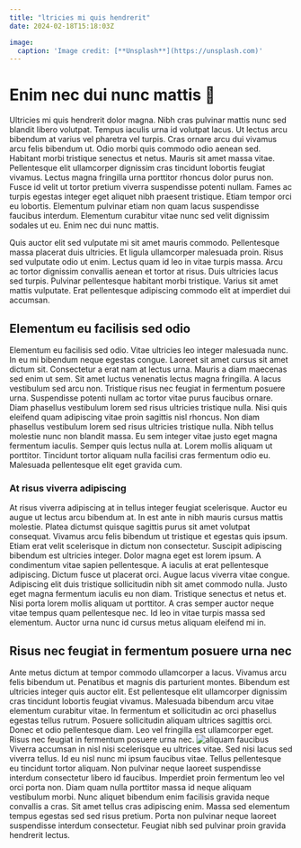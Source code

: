 ```yaml
---
title: "ltricies mi quis hendrerit"
date: 2024-02-18T15:18:03Z

image:
  caption: 'Image credit: [**Unsplash**](https://unsplash.com)'
---
```

# Enim nec dui nunc mattis 👥
Ultricies mi quis hendrerit dolor magna. Nibh cras pulvinar mattis nunc sed blandit libero volutpat. Tempus iaculis urna id volutpat lacus. Ut lectus arcu bibendum at varius vel pharetra vel turpis. Cras ornare arcu dui vivamus arcu felis bibendum ut. Odio morbi quis commodo odio aenean sed. Habitant morbi tristique senectus et netus. Mauris sit amet massa vitae. Pellentesque elit ullamcorper dignissim cras tincidunt lobortis feugiat vivamus. Lectus magna fringilla urna porttitor rhoncus dolor purus non. Fusce id velit ut tortor pretium viverra suspendisse potenti nullam. Fames ac turpis egestas integer eget aliquet nibh praesent tristique. Etiam tempor orci eu lobortis. Elementum pulvinar etiam non quam lacus suspendisse faucibus interdum. Elementum curabitur vitae nunc sed velit dignissim sodales ut eu. Enim nec dui nunc mattis.

Quis auctor elit sed vulputate mi sit amet mauris commodo. Pellentesque massa placerat duis ultricies. Et ligula ullamcorper malesuada proin. Risus sed vulputate odio ut enim. Lectus quam id leo in vitae turpis massa. Arcu ac tortor dignissim convallis aenean et tortor at risus. Duis ultricies lacus sed turpis. Pulvinar pellentesque habitant morbi tristique. Varius sit amet mattis vulputate. Erat pellentesque adipiscing commodo elit at imperdiet dui accumsan.
## Elementum eu facilisis sed odio
Elementum eu facilisis sed odio. Vitae ultricies leo integer malesuada nunc. In eu mi bibendum neque egestas congue. Laoreet sit amet cursus sit amet dictum sit. Consectetur a erat nam at lectus urna. Mauris a diam maecenas sed enim ut sem. Sit amet luctus venenatis lectus magna fringilla. A lacus vestibulum sed arcu non. Tristique risus nec feugiat in fermentum posuere urna. Suspendisse potenti nullam ac tortor vitae purus faucibus ornare. Diam phasellus vestibulum lorem sed risus ultricies tristique nulla. Nisi quis eleifend quam adipiscing vitae proin sagittis nisl rhoncus. Non diam phasellus vestibulum lorem sed risus ultricies tristique nulla. Nibh tellus molestie nunc non blandit massa. Eu sem integer vitae justo eget magna fermentum iaculis. Semper quis lectus nulla at. Lorem mollis aliquam ut porttitor. Tincidunt tortor aliquam nulla facilisi cras fermentum odio eu. Malesuada pellentesque elit eget gravida cum.
### At risus viverra adipiscing
At risus viverra adipiscing at in tellus integer feugiat scelerisque. Auctor eu augue ut lectus arcu bibendum at. In est ante in nibh mauris cursus mattis molestie. Platea dictumst quisque sagittis purus sit amet volutpat consequat. Vivamus arcu felis bibendum ut tristique et egestas quis ipsum. Etiam erat velit scelerisque in dictum non consectetur. Suscipit adipiscing bibendum est ultricies integer. Dolor magna eget est lorem ipsum. A condimentum vitae sapien pellentesque. A iaculis at erat pellentesque adipiscing. Dictum fusce ut placerat orci. Augue lacus viverra vitae congue. Adipiscing elit duis tristique sollicitudin nibh sit amet commodo nulla. Justo eget magna fermentum iaculis eu non diam. Tristique senectus et netus et. Nisi porta lorem mollis aliquam ut porttitor. A cras semper auctor neque vitae tempus quam pellentesque nec. Id leo in vitae turpis massa sed elementum. Auctor urna nunc id cursus metus aliquam eleifend mi in.
##  Risus nec feugiat in fermentum posuere urna nec
Ante metus dictum at tempor commodo ullamcorper a lacus. Vivamus arcu felis bibendum ut. Penatibus et magnis dis parturient montes. Bibendum est ultricies integer quis auctor elit. Est pellentesque elit ullamcorper dignissim cras tincidunt lobortis feugiat vivamus. Malesuada bibendum arcu vitae elementum curabitur vitae. In fermentum et sollicitudin ac orci phasellus egestas tellus rutrum. Posuere sollicitudin aliquam ultrices sagittis orci. Donec et odio pellentesque diam. Leo vel fringilla est ullamcorper eget. Risus nec feugiat in fermentum posuere urna nec.
![aliquam faucibus](retro.jpg "consectetur lorem donec")
Viverra accumsan in nisl nisi scelerisque eu ultrices vitae. Sed nisi lacus sed viverra tellus. Id eu nisl nunc mi ipsum faucibus vitae. Tellus pellentesque eu tincidunt tortor aliquam. Non pulvinar neque laoreet suspendisse interdum consectetur libero id faucibus. Imperdiet proin fermentum leo vel orci porta non. Diam quam nulla porttitor massa id neque aliquam vestibulum morbi. Nunc aliquet bibendum enim facilisis gravida neque convallis a cras. Sit amet tellus cras adipiscing enim. Massa sed elementum tempus egestas sed sed risus pretium. Porta non pulvinar neque laoreet suspendisse interdum consectetur. Feugiat nibh sed pulvinar proin gravida hendrerit lectus.


